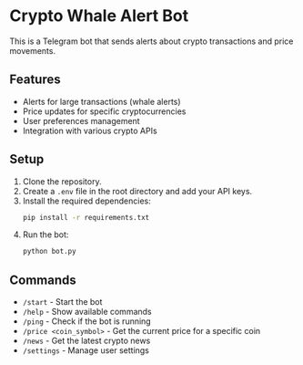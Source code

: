 # Crypto Whale Alert Bot

This is a Telegram bot that sends alerts about crypto transactions and price movements.

## Features

- Alerts for large transactions (whale alerts)
- Price updates for specific cryptocurrencies
- User preferences management
- Integration with various crypto APIs

## Setup

1. Clone the repository.
2. Create a `.env` file in the root directory and add your API keys.
3. Install the required dependencies:
   ```bash
   pip install -r requirements.txt
   ```
4. Run the bot:
   ```bash
   python bot.py
   ```

## Commands

- `/start` - Start the bot
- `/help` - Show available commands
- `/ping` - Check if the bot is running
- `/price <coin_symbol>` - Get the current price for a specific coin
- `/news` - Get the latest crypto news
- `/settings` - Manage user settings

